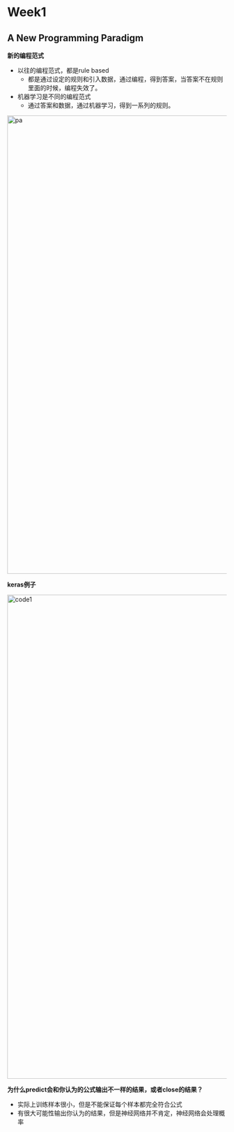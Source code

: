 # Week1 


## A New Programming Paradigm

**新的编程范式**

- 以往的编程范式，都是rule based
    - 都是通过设定的规则和引入数据，通过编程，得到答案，当答案不在规则里面的时候，编程失效了。
- 机器学习是不同的编程范式
    - 通过答案和数据，通过机器学习，得到一系列的规则。


<img width="1050" alt="pa" src="https://user-images.githubusercontent.com/41643043/57122088-fe04ad80-6dad-11e9-8d6f-0634eed4c7e3.png">


**keras例子**

<img width="1109" alt="code1" src="https://user-images.githubusercontent.com/41643043/57122730-54272000-6db1-11e9-8650-4265f0dd2a89.png">



**为什么predict会和你认为的公式输出不一样的结果，或者close的结果？**
- 实际上训练样本很小，但是不能保证每个样本都完全符合公式
- 有很大可能性输出你认为的结果，但是神经网络并不肯定，神经网络会处理概率








